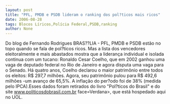 ```yaml
---
layout: post
title: "PFL, PMDB e PSDB lideram o ranking dos pol?ticos mais ricos"
date: 2006-08-28
tags: Blocos Líricos,Polícia Federal,PSDB,ranking
author: None
---
```

Do blog de Fernando Rodrigues 
BRAS??LIA - PFL, PMDB e PSDB estão no topo quando se fala de pol?ticos ricos. Mas a lista dos vencedores eleitoralmente e mais abastados mostra que a liderança individual e isolada continua com um tucano: Ronaldo Cesar Coelho, que em 2002 ganhou uma vaga de deputado federal no Rio de Janeiro e agora disputa uma vaga para o Senado. 
Há quatro anos, Coelho declarou o maior patrimônio entre todos os eleitos: R$ 297,7 milhões. Agora, seu patrimônio pulou para R$ 492,6 milhões -um avanço de 65,5%. A inflação do per?odo foi de 38% (medida pelo IPCA).Esses dados foram retirados do livro \"Pol?ticos do Brasil\" e do site www.politicosdobrasil.com.br
 face=Verdana>, que está hospedado aqui no UOL. 